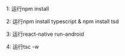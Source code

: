 1: 运行npm install

2: 运行npm install typescript & npm install tsd

3: 运行react-native run-android

4: 运行tsc -w
